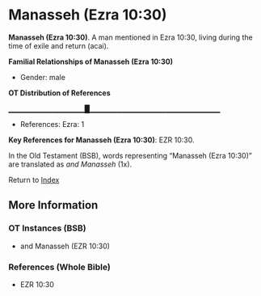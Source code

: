 # Manasseh (Ezra 10:30)
**Manasseh (Ezra 10:30)**. 
A man mentioned in Ezra 10:30, living during the time of exile and return (acai). 




**Familial Relationships of Manasseh (Ezra 10:30)**


* Gender: male


**OT Distribution of References**

▁▁▁▁▁▁▁▁▁▁▁▁▁▁█▁▁▁▁▁▁▁▁▁▁▁▁▁▁▁▁▁▁▁▁▁▁▁▁
* References: Ezra: 1



**Key References for Manasseh (Ezra 10:30)**: 
EZR 10:30. 


In the Old Testament (BSB), words representing “Manasseh (Ezra 10:30)” are translated as 
*and Manasseh* (1x). 




Return to [Index](00-Index.md)

## More Information

### OT Instances (BSB)

* and Manasseh (EZR 10:30)



### References (Whole Bible)

* EZR 10:30



